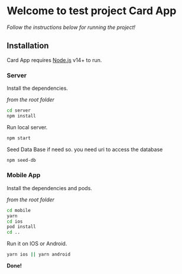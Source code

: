 # Welcome to test project Card App

_Follow the instructions below for running the project!_

## Installation

Card App requires [Node.js](https://nodejs.org/) v14+ to run.

### Server

Install the dependencies.

_from the root folder_

```sh
cd server
npm install
```

Run local server.

```sh
npm start
```

Seed Data Base if need so.
you need uri to access the database

```sh
npm seed-db
```


### Mobile App

Install the dependencies and pods.

_from the root folder_

```sh
cd mobile
yarn
cd ios
pod install
cd ..
```

Run it on IOS or Android.

```sh
yarn ios || yarn android
```

**Done!**
